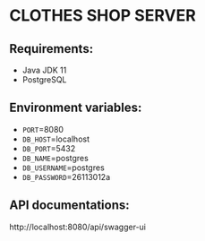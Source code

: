 # CLOTHES SHOP SERVER

## Requirements:

- Java JDK 11
- PostgreSQL

## Environment variables:

- `PORT`=8080
- `DB_HOST`=localhost
- `DB_PORT`=5432
- `DB_NAME`=postgres
- `DB_USERNAME`=postgres
- `DB_PASSWORD`=26113012a


## API documentations:

http://localhost:8080/api/swagger-ui
